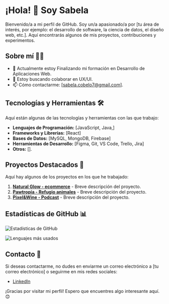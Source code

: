# ¡Hola! 👋 Soy Sabela

Bienvenido/a a mi perfil de GitHub. Soy un/a apasionado/a por [tu área de interés, por ejemplo: el desarrollo de software, la ciencia de datos, el diseño web, etc.]. Aquí encontrarás algunos de mis proyectos, contribuciones y experimentos.

## Sobre mí 🧑‍💻

- 🔭 Actualmente estoy Finalizando mi formación en Desarrollo de Aplicaciones Web.
- 👯 Estoy buscando colaborar en UX/UI.
- 📫 Cómo contactarme: [sabela.cobelo7@gmail.com].

## Tecnologías y Herramientas 🛠️

Aquí están algunas de las tecnologías y herramientas con las que trabajo:

- **Lenguajes de Programación:** [JavaScript, Java,]
- **Frameworks y Librerías:** [React]
- **Bases de Datos:** [MySQL, MongoDB, Firebase]
- **Herramientas de Desarrollo:** [Figma, Git, VS Code, Trello, Jira]
- **Otros:** [].

## Proyectos Destacados 🚀

Aquí hay algunos de los proyectos en los que he trabajado:

1. **[Natural Glow - ecommerce](https://github.com/SabelaCobelo/Natural_Glow.git)** - Breve descripción del proyecto.
2. **[Pawtropía - Refugio animales](https://github.com/SabelaCobelo/PawTopia.git)** - Breve descripción del proyecto.
3. **[Pixel&Wine - Podcast](https://github.com/SabelaCobelo/Podcast.git)** - Breve descripción del proyecto.

## Estadísticas de GitHub 📊

![Estadísticas de GitHub](https://github-readme-stats.vercel.app/api?username=SabelaCobelo&show_icons=true&theme=radical)

![Lenguajes más usados](https://github-readme-stats.vercel.app/api/top-langs/?username=SabelaCobelo&layout=compact&theme=radical)

## Contacto 📧

Si deseas contactarme, no dudes en enviarme un correo electrónico a [tu correo electrónico] o seguirme en mis redes sociales:

- [LinkedIn](https://www.linkedin.com/in/sabelacl/)

¡Gracias por visitar mi perfil! Espero que encuentres algo interesante aquí. 😊
